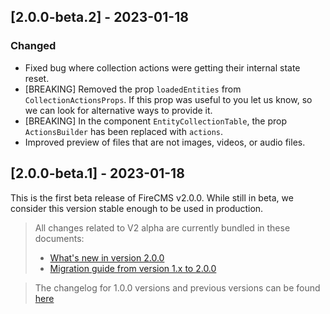 ## [2.0.0-beta.2] - 2023-01-18

### Changed
- Fixed bug where collection actions were getting their internal state reset.
- [BREAKING] Removed the prop `loadedEntities` from `CollectionActionsProps`. If
this prop was useful to you let us know, so we can look for alternative ways to
provide it.
- [BREAKING] In the component `EntityCollectionTable`, the prop `ActionsBuilder`
has been replaced with `actions`.
- Improved preview of files that are not images, videos, or audio files.


## [2.0.0-beta.1] - 2023-01-18

This is the first beta release of FireCMS v2.0.0. 
While still in beta, we consider this version stable enough to be used in production.

> All changes related to V2 alpha are currently bundled in these documents:
> - [What's new in version 2.0.0](https://firecms.co/docs/new_in_v2)
> - [Migration guide from version 1.x to 2.0.0](https://firecms.co/docs/migrating_from_v1)

> The changelog for 1.0.0 versions and previous versions can be found [here](https://firecms.co/docs/1.0.0/changelog)

